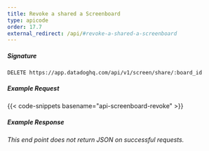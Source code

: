 ```yaml
---
title: Revoke a shared a Screenboard
type: apicode
order: 17.7
external_redirect: /api/#revoke-a-shared-a-screenboard
---
```


##### Signature
`DELETE https://app.datadoghq.com/api/v1/screen/share/:board_id`
##### Example Request
{{< code-snippets basename="api-screenboard-revoke" >}}
##### Example Response
*This end point does not return JSON on successful requests.*
